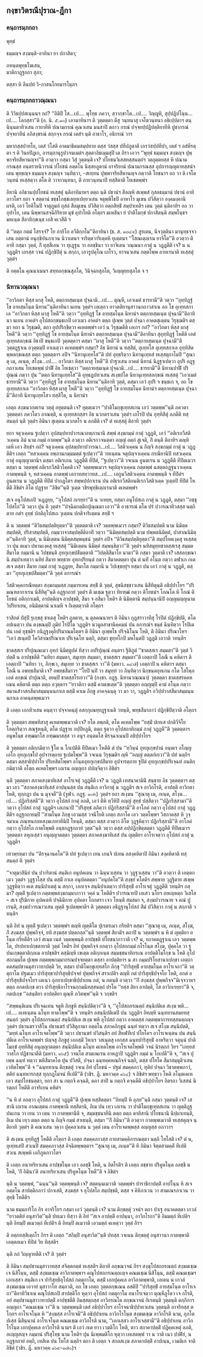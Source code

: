 <h2>กงฺขาวิตรณีปุราณ-ฎีกา</h2>
<h3>คนฺถารมฺภกถา</h3>
<p>
พุทฺธํ  
  
ธมฺมญฺจ สงฺฆนฺติ-อาทินา ยา ปกาสิตา;  
  
ภทนฺตพุทฺธโฆเสน,  
มาติกาฎฺฐกถา สุภา;  
  
ตสฺสา หิ ลีนปทํ วิ-กาสนโกยมารโมฺภฯ  
</p>
  
<h3>คนฺถารมฺภกถาวณฺณนา</h3>
<p>ติ  วิวิธปฺปสเนฺนนฯ กถํ? ‘‘อิติปิ โส…เป.… พุโทฺธ ภควา, สฺวากฺขาโต…เป.… วิญฺญูหิ, สุปฺปฎิปโนฺน…เป.… โลกสฺสา’’ติ (อ. นิ. ๕.๑๐) เอวมาทินาฯ ติ วุตฺตตฺตา ตีสุ วนฺทนาสุ เจโตวนฺทนา อธิเปฺปตาฯ ตนฺนินฺนตาทิวเสน กายาทีหิ ปณามกรณํ  คุณวเสน มนสาปิ ตถาว กรณํ  ปจฺจยปฺปฎิปตฺติยาทีหิ ปูชากรณํ  ปจฺจยาทีนํ อภิสงฺขรณํ สกฺกจฺจ กรณํ  เตสํฯ นฺติ อาธาโร, อธิกรณํ วาฯ</p>


<p> มหากสฺสปาทโย, เตสํ วํโสติ  อาคมาธิคมสมฺปทาย ตสฺส วํสสฺส ปทีปภูตาติ เถรวํสปฺปทีปา, เตสํ ฯ อสํหีรตฺตา ฯ ติ วินยปิฎเก, อารมฺภานุรูปวจนเมตํฯ สุตฺตาภิธเมฺมสุปิ เต ถิรา เอวฯ ‘‘พุทฺธํ ธมฺมญฺจ สงฺฆญฺจ ปุพฺพาจริยสีหานญฺจา’’ติ อวตฺวา กสฺมา วิสุํ วุตฺตนฺติ เจ? ปโยชนวิเสสทสฺสนตฺถํฯ วตฺถุตฺตยสฺส หิ ปณามกรณสฺส อนฺตรายนิวารณํ ปโยชนํ  อตฺตโน นิสฺสยภูตานํ อาจริยานํ ปณามกรณสฺส อุปการญฺญุตาทสฺสนํฯ เตน พุทฺธญฺจ ธมฺมญฺจ สงฺฆญฺจ วนฺทิตฺวา, -สเทฺทน ปุพฺพาจริยสีหานญฺจ  กตฺวาติ โยชนาฯ อถ วา ติ เจโตวนฺทนํ ทเสฺสตฺวา ตโต ติ วาจาวนฺทนา, ติ กายวนฺทนาปิ ทสฺสิตาติ โยเชตพฺพํฯ</p>


<p>อิทานิ อภิธานปฺปโยชนํ ทเสฺสตุํ นฺติอาทิมาหฯ ตตฺถ นฺติ ปธานํฯ สีลญฺหิ สเพฺพสํ กุสลธมฺมานํ ปธานํ อาทิภาวโตฯ ยถา จ สตฺตานํ ขชฺชโภชฺชเลยฺยเปยฺยวเสน จตุพฺพิโธปิ อาหาโร มุเขน ปวิสิตฺวา องฺคมงฺคานิ ผรติ, เอวํ โยคิโนปิ จาตุภูมกํ กุสลํ สีลมุเขน ปวิสิตฺวา อตฺถสิทฺธิํ สมฺปาเทติฯ เตน วุตฺตํ นฺติอาทิฯ อถ วา  อุปาโย, เตน  นิพฺพานสจฺฉิกิริยาย มุขํ อุปาโยติ อโตฺถฯ มเหสินา ยํ ปาติโมกฺขํ ปกาสิตนฺติ สมฺพโนฺธฯ มหเนฺต สีลาทิกฺขเนฺธ เอสิ คเวสีติ ฯ</p>


<p>ติ ‘‘ตตฺถ กตมํ โสรจฺจํ? โย กายิโก อวีติกฺกโม’’ติอาทินา (ธ. ส. ๑๓๔๙) สูรเตน, นีจวุตฺตินา มานุทฺธจฺจวเสน อตฺตานํ อนุกฺขิปนภาเวน นิวาเตนฯ  จาริตฺตวาริเตฺตหิ ยุเตฺตนฯ ‘‘โสณเตฺถเรน ยาจิโต’’ติ อวตฺวา ติอาทิ  กสฺมา วุตฺตํ, กิํ ทุสฺสีเลน วา ทุเฎฺฐน วา อลชฺชินา วา ยาจิเตน วณฺณนา กาตุํ น วฎฺฎตีติ เจ? น น วฎฺฎติฯ เถรสฺส วจนํ ปฎิกฺขิปิตุํ น สกฺกา, เอวรูปคุโณ เถโรว, ยาจนวเสน กตฺตโพฺพ อาทเรนาติ ทเสฺสตุํ วุตฺตํฯ</p>


<p>ติ อตฺตโน คุณนาเมนฯ สทฺทลกฺขณสุภโต, วินิจฺฉยสุภโต, วิเญฺญยฺยสุภโต จ ฯ</p>

</p>


<h3>นิทานวณฺณนา</h3>
<p>‘‘อาวิกตา หิสฺส ผาสุ โหติ, ตตฺถายสฺมเนฺต ปุจฺฉามิ…เป.… ตุณฺหี, เอวเมตํ ธารยามี’’ติ วตฺวา ‘‘อุทฺทิฎฺฐํ โข อายสฺมโนฺต นิทาน’’นฺติอาทินา นเยน วุตฺตํฯ เอเตฺถว ยาวตติยานุสาวนกถาวสาเน อถ  โข อุเทฺทสกาเล ‘‘อาวิกตา หิสฺส ผาสุ โหตี’’ติ วตฺวา ‘‘อุทฺทิฎฺฐํ โข อายสฺมโนฺต นิทานํฯ ตตฺถายสฺมเนฺต ปุจฺฉามี’’ติอาทินา นเยน อาคตํฯ อุโปสถกฺขนฺธเกปิ เอวเมว อาคตํฯ ตตฺถ ปุเพฺพ วุตฺตํ ปจฺฉา อาคตสุเตฺตน วิรุชฺฌติฯ ตสฺมา ยถา น วิรุชฺฌติ, ตถา อุปปริกฺขิตฺวา คเหตพฺพํฯ เอวํ น วิรุชฺฌตีติ เอเกฯ กถํ? ‘‘อาวิกตา หิสฺส ผาสุ โหตี’’ติ วตฺวา ‘‘อุทฺทิฎฺฐํ โข อายสฺมโนฺต นิทานํฯ ตตฺถายสฺมเนฺต ปุจฺฉามี’’ติอาทินา สุอุทฺทิฎฺฐํ โหตีติ เอตํ อุเทฺทสลกฺขณํ อิธาปิ ขนฺธเกปิ วุตฺตตฺตาฯ ตสฺมา ‘‘ผาสุ โหตี’’ติ วตฺวา ‘‘ตตฺถายสฺมเนฺต ปุจฺฉามี’’ติ วุตฺตฎฺฐาเน อวุตฺตมฺปิ อาเนตฺวา คเหตพฺพํฯ กสฺมา? อิธ นิทานํ น ทสฺสิตํ, อุเทฺทโส อุเทฺทสกาเล อุทฺทิสิตพฺพลกฺขณสฺส ตตฺถ วุตฺตตฺตาฯ อปิจ ‘‘นิทานุเทฺทโส’’ติ ปทํ อุทฺธริตฺวา นิทานุเทฺทสํ ทเสฺสตุกาโมปิ ‘‘สุณาตุ เม, ภเนฺต, สโงฺฆ…เป.… อาวิกตา หิสฺส ผาสุ โหตี’’ติ ปาฐวเสน อาคตํ นิทานํ นิฎฺฐาเปตฺวา อุปริ อฎฺฐกถาวเสน โยเชตพฺพํ ปาฬิํ อิธ โยเชตฺวา ‘‘ตตฺถายสฺมเนฺต ปุจฺฉามิ…เป.… ธารยามี’’ติ นิทานปาฬิํ ปริปุณฺณํ กตฺวา ปุน ‘‘ตตฺถ นิทานุเทฺทโส’’ติ อุทฺธฎปทวเสน สเงฺขปโต นิทานุเทฺทสลกฺขณํ ทเสฺสตุํ ‘‘เอวเมตํ ธารยามี’’ติ วตฺวา ‘‘อุทฺทิฎฺฐํ โข อายสฺมโนฺต นิทาน’’นฺติอาทิ วุตฺตํ, ตสฺมา เอวํ อุปริ จ ขนฺธเก จ, อถ โข อุเทฺทสกาเล ‘‘อาวิกตา หิสฺส  ผาสุ โหตี’’ติ วตฺวา ‘‘อุทฺทิฎฺฐํ โข อายสฺมโนฺต นิทานํฯ ตตฺถายสฺมเนฺต ปุจฺฉามี’’ติอาทิ นิทานุเทฺทโสว ทสฺสิโต, น นิทานํฯ</p>


<p> เอตฺถ สงฺฆนวกตเรน วตฺตุํ อยุตฺตนฺติ เจ? ยุตฺตเมวฯ ‘‘ปาติโมกฺขุเทฺทสเกน เอวํ วตฺตพฺพ’’นฺติ ภควตา วุตฺตตฺตา ภควโตว อาณตฺติ, น อุเทฺทสกสฺสฯ อิธ นวกตรวเสน วุตฺตํฯ เถโรปิ ปน อุทฺทิสิตุํ ลภตีติ ทสฺสนตฺถํ นฺติ วุตฺตํฯ อิมินา สุเตฺตน นวกตโร น ลภตีติ เจ? ตํ ทเสฺสตุํ ติอาทิ วุตฺตํฯ</p>


<p>ยถา จตุวเคฺคน ฐเปตฺวา อุปสมฺปทาปวารณาอพฺภานานิ สพฺพํ สงฺฆกมฺมํ กาตุํ วฎฺฎติ, เอวํ ‘‘อติเรกวีสติวเคฺคน อิมํ นาม กมฺมํ กาตพฺพ’’นฺติ อวตฺวา อติเรกวจนตฺตา อญฺญํ อตฺถํ สูเจติ, กิํ ตนฺติ ติอาทิฯ ตญฺหิ เตหิ เอว สิทฺธํฯ กถํ? จตุวเคฺคน อุปสมฺปทาปวารณา…เป.… วีสติวเคฺคน  น กิญฺจิ สงฺฆกมฺมํ กาตุํ น วฎฺฎตีติฯ เอตฺถ ‘‘ทสวเคฺคน อพฺภานกมฺมมตฺตํ ฐเปตฺวา’’ติ วทเนฺตน จตุปญฺจวเคฺคน กรณียานิปิ ทสวเคฺคน กาตุํ อนุญฺญาตานิฯ ตสฺมา อติเรเกน วฎฺฎตีติ ทีปิตํ, ‘‘ฐเปตฺวา’’ติ วจเนน อูนตเรน น วฎฺฎตีติ ทีปิตเมวฯ ตสฺมา น วตฺตพฺพํ อติเรกวีสติวโคฺคติ เจ? วตฺตพฺพเมวฯ จตุปญฺจวเคฺคน กตฺตพฺพํ ฉสตฺตอฎฺฐนววเคฺคน กาตพฺพนฺติ จ, ทสวเคฺคน กาตพฺพํ เอกาทสทฺวาทส…เป.… เอกูนวีสติวเคฺคน กาตพฺพนฺติ จ ทีปิตํฯ อูนตเรน น วฎฺฎตีติ ทีปิตํ ปากฎโตฯ สพฺพปฺปกาเรน ปน อติเรกวีสติอนติเรกวีสติวเคฺค วุเตฺตปิ ทีปิตํ โหตีติ  ลิขิตํฯ อิโต ปฎฺฐาย ‘‘ลิขิต’’นฺติ วุเตฺต วชิรพุทฺธิเตฺถเรนาติ คเหตพฺพํฯ</p>


<p>สเจ อนุโปสเถปิ วเฎฺฎยฺย, ‘‘อุโปสถํ กเรยฺยา’’ติ น วเทยฺย, ยสฺมา อนุโปสเถ กาตุํ น วฎฺฎติ, ตสฺมา ‘‘อชฺชุโปสโถ’’ติ วตฺวา ปุน ติ วุตฺตํฯ ‘‘ปจฺฉิมกตฺติกปุณฺณมา เอวา’’ติ อวธารณํ ตโต ปรํ ปวารณาทิวสสฺส นตฺถิตาย กตํฯ อุทฺธํ ปกติอุโปสเถ วุเตฺตน ปกติจาริเตฺตน สทฺธิํ ฯ</p>


<p>ติ น วตฺตพฺพํ ‘‘ติวิธสมฺปตฺติยุตฺตา’’ติ วุตฺตตฺตาติ เจ? วตฺตพฺพเมวฯ กสฺมา? ติวิธสมฺปตฺติ นาม นิมิตฺตสมฺปตฺติ, ปริสาสมฺปตฺติ, กมฺมวาจาสมฺปตฺตีติอาทิํ วตฺวา ‘‘นิมิตฺตสมฺปตฺติ นาม ปพฺพตนิมิตฺตํ, ปาสาณนิมิตฺต’’นฺติอาทิ  วุตฺตํ, น นิมิเตฺตน นิมิตฺตสมฺพนฺธนํ วุตฺตํฯ อปิจ ‘‘ติวิธสมฺปตฺติยุตฺตา’’ติ สมฺปโยคเงฺคสุ ทเสฺสตฺวา ปุน ตเมว ปหานเงฺคสุ ทเสฺสตุํ ‘‘นิมิเตฺตน นิมิตฺตํ สมฺพนฺธิตฺวา’’ติ วุตฺตํฯ นทิสมุทฺทชาตสฺสเรสุ สมฺมตสีมาโต กมฺมานิ น วิปชฺชนฺติ อุทกุเกฺขปสีมตฺตาติ ‘‘วิปตฺติสีมาโย นามา’’ติ กสฺมา วุตฺตาติ เจ? เสสลกฺขณานิ สมฺปาเทตฺวา นทิยํ สีมาย พทฺธาย อุทกปริยนฺตํ กตฺวา สีมาคตตฺตา ปุน ตํ นทิํ อโนฺต กตฺวา ตฬาเก กเต สเจ ตสฺสา สีมาย กมฺมํ กาตุํ วเฎฺฎยฺย, สีมาโต กมฺมานิ น วิปเชฺชยฺยุํฯ ยสฺมา ปน เอวํ กาตุํ น วฎฺฎติ, ตสฺมา ‘‘อุทกุเกฺขปสีมตฺตา’’ติ วุตฺตํ อการณํฯ</p>


<p>วีสติวคฺคกรณียตฺตา สงฺฆกมฺมสฺส กมฺมารเหน สทฺธิํ ติ วุตฺตํ, สุขนิสชฺชาวเสน นิสีทิตุนฺติ อธิปฺปาโยฯ ‘‘ปริมณฺฑลากาเรน นิสีทิตุ’’นฺติ อฎฺฐกถายํ วุตฺตํฯ ติ มเชฺฌ ฐตฺวา ทิยฑฺฒํ กตฺวา ติโยชนํฯ โกณโต  หิ โกณํ ติโยชนํ อติกฺกาเมติ, อาปตฺติญฺจ อาปชฺชติ, สีมา จ อสีมา โหติฯ ติ นิมิตฺตานิ สมฺปนฺนานิปิ อญฺญมญฺญนามวิปริยาเยน, อนิมิตฺตานํ นาเมหิ จ กิเตฺตตฺวาติ อโตฺถฯ</p>


<p>ราสิกตํ ปํสุปิ รุเกฺขสุ ชาเตสุ  โหติฯ  ถูลตาย, น ตุลคณนายฯ ติ อิมินา กุฎสราวาทีสุ โรปิตํ ปฎิกฺขิปติ, ตโต อปเนตฺวา ปน ตงฺขณมฺปิ ภูมิยํ โรปิโต วฎฺฎติฯ นวมูลสาขานิคฺคมนํ ปน อการณํฯ ขนฺธํ ฉินฺทิตฺวา โรปิเต ปน เอตํ ยุชฺชติฯ  กนิฎฺฐงฺคุลิปริมาณมโตฺตฯ ติ อิมินา อุเพฺพโธ ปริจฺฉิโนฺน โหติ, ติ อิมินา ปริณาโหฯ ‘‘เอวํ สเนฺตปิ โควิสาณปริณาเห ปริเจฺฉโท นตฺถิ, ตสฺมา ขุทฺทโกปิ มหโนฺตปิ วฎฺฎติ เอวาติ วทนฺติฯ</p>


<p>ชาตสฺสเร ปริปุณฺณเมว อุทกํ นิมิตฺตูปคํ ทิสฺวา อปริปุณฺณํ อนฺตรา ฐิติภูตํ ‘‘ชาตสฺสเร สมฺมตา’’ติ วุตฺตํ วิปตฺติํ น อาปชฺชตีติ ‘‘นทิยา สมฺมตา, สมุเทฺท สมฺมตา, ชาตสฺสเร สมฺมตา’’ติ เอตฺถาปิ โลณี น คหิตาฯ ติ เอตฺถาปิ ‘‘นทิยา วา, ภิกฺขเว, สมุเทฺท วา ชาตสฺสเร วา’’ติ (มหาว. ๑๔๗) เอตฺถาปิ น คหิตาฯ ตสฺมา โลณี น อพทฺธสีมาติ เจ? อพทฺธสีมาวฯ ‘‘โยปิ นทิํ วา สมุทฺทํ วา ภินฺทิตฺวา นิกฺขนฺตอุทเกน กโต โสโพฺภ เอตํ ลกฺขณํ ปาปุณาติ, อยมฺปิ  ชาตสฺสโรเยวา’’ติ (กงฺขา. อฎฺฐ. นิทานวณฺณนา) วุตฺตตฺตา ชาตสฺสรคฺคหเณน คหิตาติ ตตฺถ ตตฺถ อวุตฺตาฯ ‘‘ยาวติกา ตสฺมิํ คามเขเตฺต’’ติ วุตฺตตฺตา อญฺญมฺปิ คามํ อโนฺต กตฺวา สมานสํวาสกสีมาสมฺมนฺนนกาเล ตสฺมิํ คาเม ภิกฺขู อาคจฺฉนฺตุ วา มา วา, วฎฺฎติฯ อวิปฺปวาสสีมาสมฺมนฺนนกาเล อาคนฺตพฺพเมวฯ</p>


<p>ติ เอตฺถ เอกทิวเสน คนฺตฺวา ปจฺจาคนฺตุํ อสกฺกุเณยฺยฎฺฐาเนติ วทนฺติ, พทฺธสีมาภาวํ ปฎิกฺขิปิตฺวาติ อโตฺถฯ</p>


<p>ติ วุตฺตตฺตา สพฺพทิสาสุ คเหตพฺพเมวาติ เจ? ยโต ลพฺภติ, ตโต คเหตโพฺพ ‘‘ยสฺมิํ ปเทเส ปกติวีจิโย โอตฺถริตฺวา  สณฺฐหนฺติ, ตโต ปฎฺฐาย กปฺปิยภูมิ, ตตฺถ ฐตฺวา อุโปสถาทิกมฺมํ กาตุํ วฎฺฎตี’’ติ วุตฺตตฺตาฯ อนุพโนฺธ อฑฺฒมาโส  อฑฺฒมาสสฺส วา อนุฯ  อนฺตมโส ติรจฺฉาเนนปิ  อธิปฺปาโยฯ</p>


<p>ติ วุตฺตตฺตา อติกฺกมิตฺวา ฐิโต น โกเปตีติ ทีปิตเมว โหตีติ  ตํ ปน ‘‘ทฺวินฺนํ อุทกุเกฺขปานํ อนฺตเร อโญฺญ เอโก อุทกุเกฺขโป อุปจารตฺถาย ฐเปตโพฺพ’’ติ วจเนน วิรุชฺฌติฯ ญฺหิ ‘‘อญฺญํ ตตฺตกํเยวา’’ติ ปทํ นตฺถิฯ ตสฺมา ตสฺสาธิปฺปาโย ปริเยสิตโพฺพฯ อโนฺตอุทกุเกฺขปสีมาย อุปจารตฺถาย ฐปิตํ อุทกุเกฺขปปริเจฺฉทํ อนติกฺกมิตฺวาติ อโตฺถ คเหตโพฺพฯ เถเรน อญฺญถา ปปญฺจิตฺวา ลิขิตํฯ</p>


<p>นฺติ วุตฺตตฺตา สภาคสงฺฆาทิเสสํ อาโรเจตุํ วฎฺฎตีติ เจ? น วฎฺฎติ เทสนาคามินิํ สนฺธาย อิธ วุตฺตตฺตาฯ ตสฺมา เอว  ‘‘สภาคสงฺฆาทิเสสํ อาปนฺนสฺส ปน สนฺติเก อาวิกาตุํ น วฎฺฎติฯ สเจ อาวิกโรติ, อาปตฺติ อาวิกตา โหติ, ทุกฺกฎา ปน น มุจฺจตี’’ติ (จูฬว. อฎฺฐ. ๑๐๒) วุตฺตํฯ ยถา สเงฺฆน ‘‘สุณาตุ เม, ภเนฺต, สโงฺฆ…เป.… ปฎิกริสฺสตี’’ติ วตฺวา อุโปสถํ กาตุํ ลภติ, เอวํ ตีหิ ทฺวีหิปิ อญฺญํ สุทฺธํ ปสฺสิตฺวา ‘‘ปฎิกริสฺสามา’’ติ วตฺวา อุโปสถํ กาตุํ วฎฺฎติฯ เอเกนาปิ ‘‘ปริสุทฺธํ ลภิตฺวา ปฎิกริสฺสามี’’ติ อาโภคํ กตฺวา อุโปสถํ กาตุํ วฎฺฎตีติฯ อฎฺฐกถายมฺปิ ‘‘สามโนฺต ภิกฺขุ เอวมสฺส วจนีโยติ เอตฺถ สภาโค เอว วตฺตโพฺพฯ วิสภาคสฺส หิ วุจฺจมาเน ภณฺฑนกลหสงฺฆเภทาทีนิปิ โหนฺติ, ตสฺมา ตสฺส อวตฺวา อิโต วุฎฺฐหิตฺวา  ปฎิกริสฺสามี’’ติ อาโภคํ กตฺวา อุโปสโถ กาตโพฺพติ อนฺธกฎฺฐกถายํ วุตฺต’’นฺติ วตฺวา ตสฺส อปฺปฎิกฺขิตฺตตฺตา วฎฺฎตีติ ทีปิตเมวฯ  วุตฺตตฺตา ลหุกเสฺสว อนุญฺญาตตฺตา  วุตฺตตฺตา สภาคสงฺฆาทิเสสํ ปน ญตฺติยา อาโรเจตฺวา อุโปสถํ กาตุํ น วฎฺฎติฯ</p>


<p>เทวพฺรหฺมา  ปน ‘‘ติรจฺฉานคโต’’ติ ปทํ ฐเปตฺวา เยน เกนจิ ปเทน อสงฺคหิตาปิ อิมินา สงฺคหิตาติ ทสฺสนตฺถํ ติ วุตฺตํฯ</p>


<p>‘‘จาตุมาสินิยํ ปน ปวาริตานํ สนฺติเก อนุปคเตน วา ฉินฺนวเสฺสน วา วุฎฺฐวเสฺสน วา’’ติ อวตฺวา ติ เอตฺตกเมว วุตฺตํฯ วุฎฺฐวโสฺส ปน ตสฺมิํ กาเล อนุปคตตฺตา ‘‘อนุปคโต’’ติ สงฺขฺยํ คโตติฯ สพฺพาย วุฎฺฐิตาย สเพฺพ วุฎฺฐหิตฺวา คเต สนฺนิปาเตตุํ น สกฺกา, เอกเจฺจ สนฺนิปาเตตฺวา ปาริสุทฺธิํ อาโรเจตุํ วฎฺฎตีติ วทนฺติฯ กสฺมา? ญตฺติํ ฐเปตฺวา กตฺตพฺพสงฺฆกมฺมาภาวา วคฺคํ น โหตีติฯ ปวารณายปิ เอเสว นโยฯ อยเญฺหตฺถ วิเสโส – สเจ ปุริมิกาย อุปคเตหิ ปจฺฉิมิกาย อุปคตา โถกตรา เจว โหนฺติ สมสมา จ, สงฺฆปวารณาย จ คณํ ปูเรนฺติ, สงฺฆปวารณาวเสน ญตฺติ ฐเปตพฺพาติฯ ติ วุตฺตตฺตา อธิฎฺฐานุโปสถํ สีมํ ปวิสิตฺวา กาตุํ น สกฺกาติ วทนฺติฯ</p>


<p>นฺติ อิทํ น ญตฺติํ ฐเปตฺวา วตฺตพฺพํฯ ตญฺหิ ญตฺติโต ปุเรตรเมว กรียติฯ ตสฺมา ‘‘สุณาตุ เม, ภเนฺต, สโงฺฆ, กิํ สงฺฆสฺส ปุพฺพกิจฺจํ, ยทิ สงฺฆสฺส ปตฺตกลฺล’’นฺติ วตฺตพฺพํ สิยาติฯ ตถาปิ น วตฺตพฺพํฯ น หิ ตํ ญตฺติยา อโนฺต กรียตีติฯ เอวํ สเนฺต เนตํ วตฺตพฺพนฺติ อาปชฺชติ ปโยชนาภาวาติ เจ? น, ยถาคตฎฺฐาเน เอว วตฺตพฺพโต, ปรปทาเปกฺขตายาติ วุตฺตํ โหติฯ อิทํ ปุพฺพกิจฺจํ อกตฺวา อุโปสถกมฺมํ กโรโนฺต สโงฺฆ, ปุคฺคโล วา ฐปนเกฺขตฺตาติกฺกเม อาปชฺชติฯ ตสฺมิญฺหิ เขเตฺต อติกฺกเนฺต สมฺมชฺชนาทิกรเณ อาปตฺติโมโกฺข น โหติ อุโปสถกมฺมโต ปุเพฺพ กตฺตพฺพกมฺมากรณปจฺจยตฺตา ตสฺสา อาปตฺติยาฯ น สา กมฺมปริโยสานาเปกฺขา เอตฺถาคตสมฺปชานมุสาวาทาปตฺติ วิย, ตสฺมา ปาติโมกฺขุเทฺทสโก ภิกฺขุ ‘‘ปาริสุทฺธิํ อายสฺมโนฺต อาโรเจถา’’ติ วตฺตุกาโม ปฐมเมว ปาริสุทฺธาปาริสุทฺธิปจฺจยํ ปุพฺพกิจฺจํ สราเปติฯ ตญฺหิ กตํ ปาริสุทฺธิปจฺจโย โหติ, อกตํ อปาริสุทฺธิปจฺจโยฯ เตเนว อุภยาเปกฺขาธิปฺปาเยน กตํ, น กตนฺติ อวตฺวา ‘‘กิํ สงฺฆสฺส ปุพฺพกิจฺจ’’มิเจฺจวาหฯ ตตฺถ อกตปเกฺข ตาว ปาริสุทฺธิอาโรจนกฺกมนิทสฺสนตฺถํ ปรโต  ‘‘ยสฺส  สิยา อาปตฺติ, โส อาวิกเรยฺยา’’ติ จ, กตปเกฺข ‘‘อสนฺติยา อาปตฺติยา ตุณฺหี ภวิตพฺพ’’นฺติ จ วกฺขติฯ</p>


<p>‘‘สพฺพนฺติเมน ปริเจฺฉเทน จตูหิ ภิกฺขูหิ สนฺนิปติตฺวา’’ติ จ, ‘‘อุโปสถกรณตฺถํ สนฺนิปติเต สเงฺฆ พหิ…เป.… อเทเนฺตน ฉโนฺท ทาตโพฺพ’’ติ จ วทนฺติฯ อสนฺนิปติเตปิ ปน วฎฺฎติฯ อิทญฺหิ ฉนฺททานสมยทสฺสนตฺถํ วุตฺตํฯ อุโปสถกรณตฺถํ สนฺนิปติเต สเงฺฆ พหิ อุโปสถํ กตฺวา อาคตสฺส กตฺตพฺพาการทสฺสนตฺถญฺจ วุตฺตํฯ ปธานฆรวาสิโน ปธานฆรํ ปวิสิตุกามา อตฺตโน สภาคภิกฺขูนํ ฉนฺทํ ทตฺวา สเจ สโงฺฆ สนฺนิปตติ, ‘‘มยฺหํ ฉโนฺท อาโรเจตโพฺพ’’ติ วตฺวา ปธานฆรํ ปวิสนฺติฯ อยํ สีหฬทีเป ปโยโคฯ อาโรเจเนฺตน ปน สนฺนิปติเต อาโรเจตพฺพํฯ ปญฺจสุ ภิกฺขูสุ เอกสฺมิํ วิหาเร วสเนฺตสุ เอกสฺส ฉนฺทปาริสุทฺธิํ อาหริตฺวา จตุนฺนํ ปาติโมกฺขํ อุทฺทิสิตุํ อนุญฺญาตตฺตา สนฺนิปติเต ฉโนฺท คเหตโพฺพ อาโรเจตโพฺพติ วจนํ นิรตฺถกํ วิยฯ ‘‘เถยฺยสํวาสโก ปฎิชานาตีติ (มหาว. ๑๖๕) วจนโต สามเณเรน อาหฎาปิ วฎฺฎติฯ กมฺมํ น โกเปตี’’ติ จ, ‘‘สเจ ปุเพฺพ ฉนฺทํ ทตฺวา พหิสีมาคโต ปุน ปวิสติ, ปจฺฉา ฉนฺทคฺคหณกิจฺจํ นตฺถิ, ตสฺส ปโยโค สีมาสมฺมุติวเสน เวทิตโพฺพ’’ติ จ ‘‘ฉนฺททาเน ติกฺขตฺตุํ วจเน อิทํ ปโยชนํ – ปฐมํ สมคฺคภาวํ, ทุติยํ ปจฺฉา วิธาตพฺพภาวํ, ตติยํ ฉนฺทหารกสฺส ทุกฺกฎโมจนํ ทีเปตี’’ติ (วชิร. ฎี. มหาวคฺค ๑๖๔) จ ลิขิตํฯ พทฺธาว โหติ อโนฺตเคเห เอว สมฺปโยชนตฺตา, ยถา สา น กตฺถจิ คจฺฉติ, ตถา สาปิ น กตฺถจิ คจฺฉตีติ อธิปฺปาโยฯ อิตรถา วิเสสนํ นิรตฺถกํ โหตีติ อาจริเยน คหิตํฯ</p>


<p>‘‘น หิ ตํ อกตฺวา อุโปสถํ กาตุํ วฎฺฎตี’’ติ ปุเพฺพ ทสฺสิตตฺตา ‘‘อิทมฺปิ หิ อุภย’’นฺติ กสฺมา วุตฺตนฺติ เจ? เสสานิ เถเรน อาณเตฺตน กาตพฺพานิ ทสฺสิตานิ, อิเม ปน เทฺว เถเรน วา ปาติโมกฺขุเทฺทสเกน วา ญตฺติฎฺฐปนเกน วา เยน วา เตน วา กาตพฺพานีติ จ, สมฺมชฺชนาทีนิ ตตฺถ ตตฺถ ตาทิสานิ ปโยชนานิ นิปฺผาเทนฺติ, อิเม ปน เทฺว ตตฺถ ตตฺถ น กิญฺจิ กมฺมํ สาเธนฺติ, ตสฺมา ‘‘กิํ อิมินา’’ติ อวตฺวา กาตพฺพเมวาติ ทเสฺสตุญฺจ นฺติอาทิ วุตฺตํฯ ติ  คณวเสน วตฺวา ปุคฺคลวเสน น วุตฺตํ เตน อาโรเจตพฺพสฺส อญฺญสฺส อภาวาฯ</p>


<p>ติ สเงฺฆน อุทฺทิฎฺฐํ โหตีติ อโตฺถฯ ติ เอตฺถ สมคฺคภาวสฺส กายสามคฺคิการณตฺตา นตฺถิ โทโสติ เจ? ตํ น, อุเทฺทเสปิ สวเนปิ สมคฺคภาวสฺส  อิจฺฉิตพฺพตฺตาฯ ‘‘สุณาตุ เม, ภเนฺต’’ติ หิ อิมินา จิตฺตสามคฺคิํ ทีเปติ สวเน สเพฺพหิ เอกีภูตภาวโตฯ</p>


<p>ติ เอตฺถ อนาทริยวเสน อาปชฺชโนฺต เอว อลชฺชี โหติ, น อิตโรติฯ ติ เอตฺถ ลชฺชาย ปริคูหโนฺต อลชฺชี น โหติ, ‘กิํ อิมินา’ติ อนาทริยวเสน ปริคูหโนฺต โหตี’’ติ จ ลิขิตํฯ</p>


<p>นฺติ น วตฺตพฺพํ, ‘‘ฉนฺน’’นฺติ วตฺตพฺพนฺติ เจ? สตฺตนฺนเมวาติ วตฺตพฺพํฯ ปาราชิกาปตฺติํ อาปโนฺน หิ สเจ อตฺตโน สาปตฺติกภาวํ ปกาเสติ, สงฺฆสฺส จ อุโปสโถ สมฺปชฺชติ, ตสฺส จ คิหิภาเวน วา สามเณรภาเวน วา สุทฺธิ โหตีติฯ</p>


<p> นาม ธมฺมภาริโก กิร อาจริโยฯ กสฺมา เอวํ วุตฺตนฺติ เจ?  นาม ติกฺขตฺตุํ วจนํฯ ตถา ปาเฐ อนาคตตฺตา เกวลํ ‘‘ยาวตติยํ อนุสาวิต’’นฺติ ปทเมว ทิสฺวา ติ อิทํ ‘‘สเจ อาปตฺติํ อาปนฺนา, อาวิกโรถา’’ติ อิมมตฺถํ ทีเปติฯ นฺติ อิทมฺปิ ตเมวตฺถํ ทีเปติฯ ติ อิทมฺปิ ตเมวาติ เอวมตฺถํ คเหตฺวา วุตฺตํ กิรฯ</p>


<p>ติ อตฺถทสฺสิเตฺถโร กิรฯ ติ เอตฺถ ‘‘สกิมฺปิ อนุสาวิต’’นฺติ ปทสฺส วจเนน ติกฺขตฺตุํ อนุสาวนา กาตพฺพาติ เอตฺตกเมว ทีปิตํ วิย ทิสฺสติฯ</p>


<p>นฺติ กถํ วิญฺญายตีติ เจ? ติ วุตฺตํฯ</p>


<p>ติ  อิมินา สมฺปชานมุสาวาทสฺส สจิตฺตกตฺตํ ทเสฺสติฯ ติอาทิ ลกฺขณวจนํ กิรฯ สงฺฆุโปสถกรณตฺถํ สงฺฆมเชฺฌ เจ นิสิโนฺน, ตสฺมิํ สงฺฆมเชฺฌ อาวิกาตพฺพาฯ คณุโปสถกรณตฺถเญฺจ คณมเชฺฌ นิสิโนฺน, ตสฺมิํ คณมเชฺฌฯ เอกเสฺสว สนฺติเก เจ ปาริสุทฺธิอุโปสถํ กตฺตุกาโม, ตสฺมิํ เอกปุคฺคเล อาวิกาตพฺพาติ, เอเตน น เกวลํ สงฺฆมเชฺฌ เอวายํ มุสาวาโท สมฺภวติ, อถ โข เอตฺถ วุตฺตลกฺขเณน อสติปิ ‘‘ปาริสุทฺธิํ อายสฺมโนฺต อาโรเจถา’’ติอาทิวิธาเน คณุโปสเถปิ สาปตฺติโก หุตฺวา อุโปสถํ  กตฺตุกาโม อนาโรเจตฺวา ตุณฺหีภูโตว เจ กโรติ, อยํ สมฺปชานมุสาวาทาปตฺติํ อาปชฺชตีติ อิมสฺสตฺถสฺส อาวิกรณโต ลกฺขณวจนํ กิเรตนฺติ วุตฺตนฺติ ตกฺกิกาฯ อญฺญถา ‘‘คณมเชฺฌ วา’’ติ น วตฺตพฺพนฺติ เตสํ อธิปฺปาโยฯ อาโรจนาธิปฺปายวเสน วุตฺตนฺติ อาจริยสฺส ตโกฺกฯ อาโรเจโนฺต หิ ‘‘สงฺฆสฺส อาโรเจมี’’ติ อธิปฺปาเยน อาวิกโรโนฺต สงฺฆมเชฺฌ อาวิกโรติ นาม, อุภโตปเสฺส นิสินฺนานํ อาโรเจโนฺต คณมเชฺฌ อาวิกโรติ นาม, ‘‘เอกเสฺสว อาโรเจสฺสามี’’ติ อธิปฺปาเยน อาวิกโรโนฺต เอกปุคฺคเล อาวิกโรติ นามฯ ติ เอวํ กเต ยาว เวมติโก โหติ, ตาว สภาคาปตฺติํ ปฎิคฺคเหตุํ ลภติ, อเญฺญสญฺจ กมฺมานํ ปริสุโทฺธ นาม โหติฯ ปุน นิเพฺพมติโก หุตฺวา เทเสตพฺพํ วา น วาติ เนว ปาฬิยํ, น อฎฺฐกถายํ อตฺถิ, เทสิเต ปน โทโส นตฺถิฯ ตถา ติ เอตฺถ จ สกลสเงฺฆ สภาคาปตฺติํ อาปเนฺน, เวมติเก จาติ ลิขิตํ (วชิร. ฎี. มหาวคฺค ๑๖๙-๑๗๐)ฯ</p>

</p>





